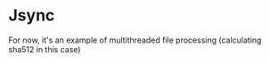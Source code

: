 # Jsync

For now, it's an example of multithreaded file processing (calculating sha512 in this case)
